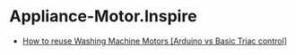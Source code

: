 # Appliance-Motor.Inspire
- [How to reuse Washing Machine Motors [Arduino vs Basic Triac control]](https://youtu.be/xI6CF2nYf_g)
